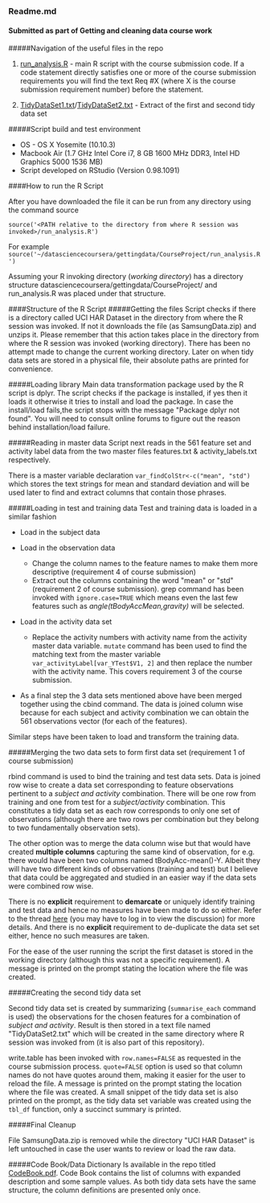 ### Readme.md 
#### Submitted as part of Getting and cleaning data course work

#####Navigation of the useful files in the repo

1. [run_analysis.R](https://github.com/harpreetsethi/gettincleaningdatacp/blob/master/run_analysis.R) - main R script with the course submission code. If a code statement directly satisfies one or more of the course submission requirements you will find the text Req #X (where X is the course submission requirement number) before the statement. 

2. [TidyDataSet1.txt](https://github.com/harpreetsethi/gettincleaningdatacp/blob/master/TidyDataSet1.txt)/[TidyDataSet2.txt](https://github.com/harpreetsethi/gettincleaningdatacp/blob/master/TidyDataSet2.txt) - Extract of the first and second tidy data set

#####Script build and test environment

- OS - OS X Yosemite (10.10.3)
- Macbook Air (1.7 GHz Intel Core i7, 8 GB 1600 MHz DDR3, Intel HD Graphics 5000 1536 MB)
- Script developed on RStudio (Version 0.98.1091)

####How to run the R Script

After you have downloaded the file it can be run from any directory using the command source

`source('<PATH relative to the directory from where R session was invoked>/run_analysis.R')`

For example
`source('~/datasciencecoursera/gettingdata/CourseProject/run_analysis.R')`

Assuming your R invoking directory (*working directory*) has a directory structure datasciencecoursera/gettingdata/CourseProject/ and run_analysis.R was placed under that structure.

####Structure of the R Script
#####Getting the files
Script checks if there is a directory called UCI HAR Dataset in the directory from where the R session was invoked. If not it downloads the file (as SamsungData.zip) and unzips it. Please remember that this action takes place in the directory from where the R session was invoked (working directory). There has been no attempt made to change the current working directory. Later on when tidy data sets are stored in a physical file, their absolute paths are printed for convenience.

#####Loading library
Main data transformation package used by the R script is dplyr. The script checks if the package is installed, if yes then it loads it otherwise it tries to install and load the package. In case the install/load fails,the script stops with the message "Package dplyr not found". You will need to consult online forums to figure out the reason behind installation/load failure.

#####Reading in master data
Script next reads in the 561 feature set and activity label data from the two master files features.txt & activity_labels.txt respectively.

There is a master variable declaration `var_findColStr<-c("mean", "std")` which stores the text strings for mean and standard deviation and will be used later to find and extract columns that contain those phrases.

#####Loading in test and training data
Test and training data is loaded in a similar fashion

- Load in the subject data 

- Load in the observation data
	- Change the column names to the feature names to make them more descriptive (requirement 4 of course submission)
	- Extract out the columns containing the word "mean" or "std" (requirement 2 of course submission). grep command has been invoked with `ignore.case=TRUE` which means even the last few features such as *angle(tBodyAccMean,gravity)* will be selected.

- Load in the activity data set
	- Replace the activity numbers with activity name from the activity master data variable. `mutate` command has been used to find the matching text from the master variable
`var_activityLabel[var_YTest$V1, 2]`
and then replace the number with the activity name. This covers requirement 3 of the course submission.

- As a final step the 3 data sets mentioned above have been merged together using the cbind command. The data is joined column wise because for each subject and activity combination we can obtain the 561 observations vector (for each of the features).

Similar steps have been taken to load and transform the training data.

#####Merging the two data sets to form first data set (requirement 1 of course submission)

rbind command is used to bind the training and test data sets. Data is joined row wise to create a data set corresponding to feature observations pertinent to a *subject and activity* combination. 
There will be one row from training and one from test for a *subject/activity* combination. 
This constitutes a tidy data set as each row corresponds to only one set of observations (although there are two rows per combination but they belong to two fundamentally observation sets).

The other option was to merge the data column wise but that would have created **multiple columns** capturing the same kind of observation, for e.g. there would have been two columns named tBodyAcc-mean()-Y. Albeit they will have two different kinds of observations (training and test) but I believe that data could be aggregated and studied in an easier way if the data sets were combined row wise. 

There is no **explicit** requirement to **demarcate** or uniquely identify training and test data and hence no measures have been made to do so either. Refer to the thread [here](https://class.coursera.org/getdata-014/forum/thread?thread_id=218 "here") (you may have to log in to view the discussion) for more details. And there is no **explicit** requirement to de-duplicate the data set set either, hence no such measures are taken.

For the ease of the user running the script the first dataset is stored in the working directory (although this was not a specific requirement). A message is printed on the prompt stating the location where the file was created.

#####Creating the second tidy data set

Second tidy data set is created by summarizing (`summarise_each` command is used) the observations for the chosen features for a combination of *subject and activity*. Result is then stored in a text file named "TidyDataSet2.txt" which will be created in the same directory where R session was invoked from (it is also part of this repository). 

write.table has been invoked with `row.names=FALSE` as requested in the course submission process. `quote=FALSE` option is used so that column names do not have quotes around them, making it easier for the user to reload the file. A message is printed on the prompt stating the location where the file was created. A small snippet of the tidy data set is also printed on the prompt, as the tidy data set variable was created using the `tbl_df` function, only a succinct summary is printed. 

#####Final Cleanup

File SamsungData.zip is removed while the directory "UCI HAR Dataset" is left untouched in case the user wants to review or load the raw data.

#####Code Book/Data Dictionary
Is available in the repo titled [CodeBook.pdf](https://github.com/harpreetsethi/gettincleaningdatacp/blob/master/CodeBook.pdf). Code Book contains the list of columns with expanded description and some sample values. As both tidy data sets have the same structure, the column definitions are presented only once.